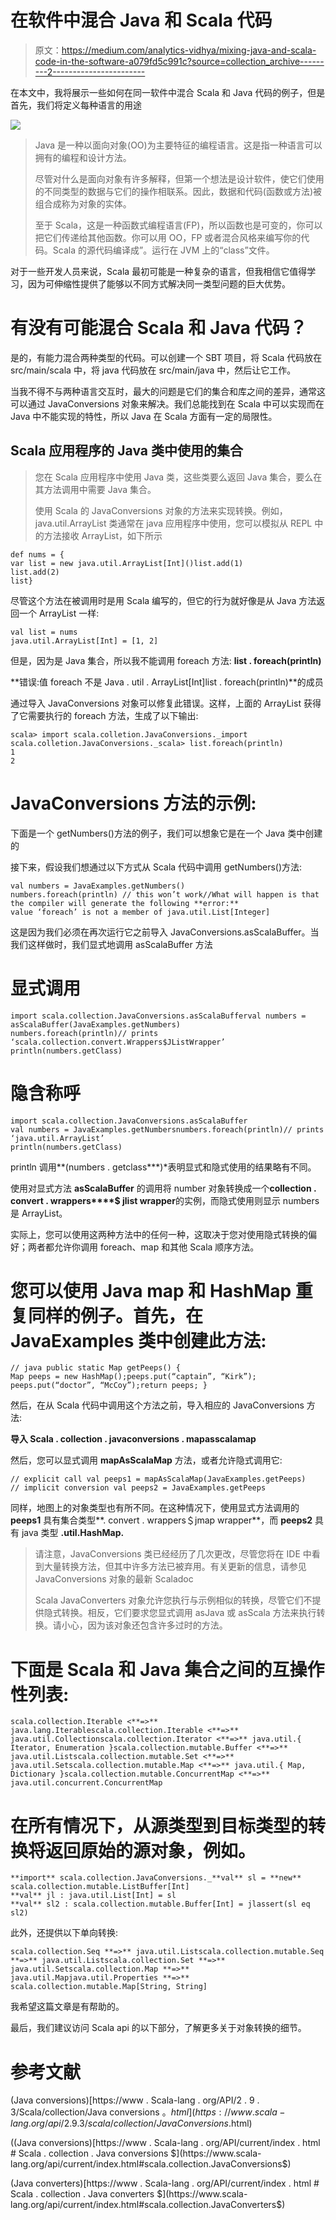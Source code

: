 # 在软件中混合 Java 和 Scala 代码

> 原文：<https://medium.com/analytics-vidhya/mixing-java-and-scala-code-in-the-software-a079fd5c991c?source=collection_archive---------2----------------------->

在本文中，我将展示一些如何在同一软件中混合 Scala 和 Java 代码的例子，但是首先，我们将定义每种语言的用途

![](img/8255defca2a2f536932d8ba763d82428.png)

> Java 是一种以面向对象(OO)为主要特征的编程语言。这是指一种语言可以拥有的编程和设计方法。
> 
> 尽管对什么是面向对象有许多解释，但第一个想法是设计软件，使它们使用的不同类型的数据与它们的操作相联系。因此，数据和代码(函数或方法)被组合成称为对象的实体。
> 
> 至于 Scala，这是一种函数式编程语言(FP)，所以函数也是可变的，你可以把它们传递给其他函数。你可以用 OO，FP 或者混合风格来编写你的代码。Scala 的源代码编译成”。运行在 JVM 上的“class”文件。

对于一些开发人员来说，Scala 最初可能是一种复杂的语言，但我相信它值得学习，因为可伸缩性提供了能够以不同方式解决同一类型问题的巨大优势。

# 有没有可能混合 Scala 和 Java 代码？

是的，有能力混合两种类型的代码。可以创建一个 SBT 项目，将 Scala 代码放在 src/main/scala 中，将 java 代码放在 src/main/java 中，然后让它工作。

当我不得不与两种语言交互时，最大的问题是它们的集合和库之间的差异，通常这可以通过 JavaConversions 对象来解决。我们总能找到在 Scala 中可以实现而在 Java 中不能实现的特性，所以 Java 在 Scala 方面有一定的局限性。

## Scala 应用程序的 Java 类中使用的集合

> 您在 Scala 应用程序中使用 Java 类，这些类要么返回 Java 集合，要么在其方法调用中需要 Java 集合。
> 
> 使用 Scala 的 JavaConversions 对象的方法来实现转换。例如，java.util.ArrayList 类通常在 java 应用程序中使用，您可以模拟从 REPL 中的方法接收 ArrayList，如下所示

```
def nums = {
var list = new java.util.ArrayList[Int]()list.add(1)
list.add(2)
list} 
```

尽管这个方法在被调用时是用 Scala 编写的，但它的行为就好像是从 Java 方法返回一个 ArrayList 一样:

```
val list = nums
java.util.ArrayList[Int] = [1, 2]
```

但是，因为是 Java 集合，所以我不能调用 foreach 方法:
**list . foreach(println)**

**错误:值 foreach 不是 Java . util . ArrayList[Int]list . foreach(println)**的成员

通过导入 JavaConversions 对象可以修复此错误。这样，上面的 ArrayList 获得了它需要执行的 foreach 方法，生成了以下输出:

```
scala> import scala.colletion.JavaConversions._import scala.colletion.JavaConversions._scala> list.foreach(println)
1
2
```

# JavaConversions 方法的示例:

下面是一个 getNumbers()方法的例子，我们可以想象它是在一个 Java 类中创建的

接下来，假设我们想通过以下方式从 Scala 代码中调用 getNumbers()方法:

```
val numbers = JavaExamples.getNumbers()
numbers.foreach(println) // this won’t work//What will happen is that the compiler will generate the following **error:**
value ‘foreach’ is not a member of java.util.List[Integer]
```

这是因为我们必须在再次运行它之前导入 JavaConversions.asScalaBuffer。当我们这样做时，我们显式地调用 asScalaBuffer 方法

# **显式调用**

```
import scala.collection.JavaConversions.asScalaBufferval numbers = asScalaBuffer(JavaExamples.getNumbers)
numbers.foreach(println)// prints ‘scala.collection.convert.Wrappers$JListWrapper’
println(numbers.getClass)
```

# **隐含称呼**

```
import scala.collection.JavaConversions.asScalaBuffer
val numbers = JavaExamples.getNumbersnumbers.foreach(println)// prints ‘java.util.ArrayList’
println(numbers.getClass)
```

println 调用**(numbers . getclass***)*表明显式和隐式使用的结果略有不同。

使用对显式方法 **asScalaBuffer** 的调用将 number 对象转换成一个**collection . convert . wrappers****$ jlist wrapper**的实例，而隐式使用则显示 numbers 是 ArrayList。

实际上，您可以使用这两种方法中的任何一种，这取决于您对使用隐式转换的偏好；两者都允许你调用 foreach、map 和其他 Scala 顺序方法。

# 您可以使用 Java map 和 HashMap 重复同样的例子。首先，在 JavaExamples 类中创建此方法:

```
// java public static Map getPeeps() {
Map peeps = new HashMap();peeps.put(“captain”, “Kirk”);
peeps.put(“doctor”, “McCoy”);return peeps; }
```

然后，在从 Scala 代码中调用这个方法之前，导入相应的 JavaConversions 方法:

**导入 Scala . collection . javaconversions . mapasscalamap**

然后，您可以显式调用 **mapAsScalaMap** 方法，或者允许隐式调用它:

```
// explicit call val peeps1 = mapAsScalaMap(JavaExamples.getPeeps)
// implicit conversion val peeps2 = JavaExamples.getPeeps
```

同样，地图上的对象类型也有所不同。在这种情况下，使用显式方法调用的 **peeps1** 具有集合类型**. convert . wrappers＄jmap wrapper**，而 **peeps2** 具有 java 类型 **.util.HashMap.**

> 请注意，JavaConversions 类已经经历了几次更改，尽管您将在 IDE 中看到大量转换方法，但其中许多方法已被弃用。有关更新的信息，请参见 JavaConversions 对象的最新 Scaladoc
> 
> Scala JavaConverters 对象允许您执行与示例相似的转换，尽管它们不提供隐式转换。相反，它们要求您显式调用 asJava 或 asScala 方法来执行转换。请小心，因为该对象还包含许多过时的方法。

# 下面是 Scala 和 Java 集合之间的互操作性列表:

```
scala.collection.Iterable <**=>** java.lang.Iterablescala.collection.Iterable <**=>** java.util.Collectionscala.collection.Iterator <**=>** java.util.{ Iterator, Enumeration }scala.collection.mutable.Buffer <**=>** java.util.Listscala.collection.mutable.Set <**=>** java.util.Setscala.collection.mutable.Map <**=>** java.util.{ Map, Dictionary }scala.collection.mutable.ConcurrentMap <**=>** java.util.concurrent.ConcurrentMap
```

# 在所有情况下，从源类型到目标类型的转换将返回原始的源对象，例如。

```
**import** scala.collection.JavaConversions._**val** sl = **new** scala.collection.mutable.ListBuffer[Int]
**val** jl : java.util.List[Int] = sl
**val** sl2 : scala.collection.mutable.Buffer[Int] = jlassert(sl eq sl2)
```

此外，还提供以下单向转换:

```
scala.collection.Seq **=>** java.util.Listscala.collection.mutable.Seq **=>** java.util.Listscala.collection.Set **=>** java.util.Setscala.collection.Map **=>** java.util.Mapjava.util.Properties **=>** scala.collection.mutable.Map[String, String]
```

我希望这篇文章是有帮助的。

最后，我们建议访问 Scala api 的以下部分，了解更多关于对象转换的细节。

# **参考文献**

(Java conversions)[https://www . Scala-lang . org/API/2 . 9 . 3/Scala/collection/Java conversions $。html](https://www.scala-lang.org/api/2.9.3/scala/collection/JavaConversions$.html)

((Java conversions)[https://www . Scala-lang . org/API/current/index . html # Scala . collection . Java conversions $](https://www.scala-lang.org/api/current/index.html#scala.collection.JavaConversions$)

(Java converters)[https://www . Scala-lang . org/API/current/index . html # Scala . collection . Java converters $](https://www.scala-lang.org/api/current/index.html#scala.collection.JavaConverters$)